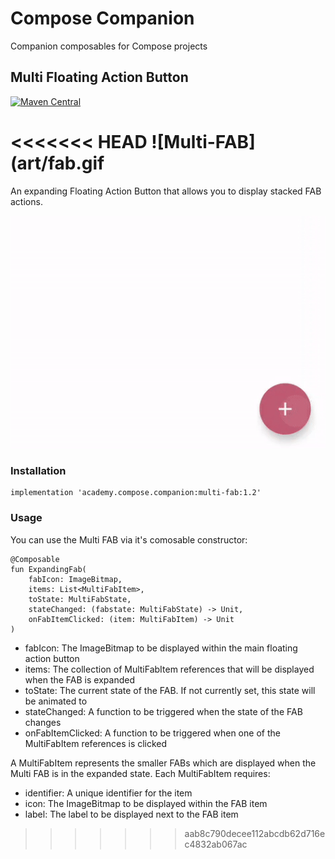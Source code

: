 # Compose Companion

Companion composables for Compose projects

## Multi Floating Action Button

[![Maven Central](https://maven-badges.herokuapp.com/maven-central/academy.compose.companion/multi-fab/badge.svg)](https://maven-badges.herokuapp.com/maven-central/academy.compose.companion/multi-fab)

<<<<<<< HEAD
![Multi-FAB](art/fab.gif
=======
An expanding Floating Action Button that allows you to display stacked FAB actions.

![Multi-FAB](art/fab.gif)

### Installation

    implementation 'academy.compose.companion:multi-fab:1.2'
    
### Usage

You can use the Multi FAB via it's comosable constructor:

    @Composable
    fun ExpandingFab(
        fabIcon: ImageBitmap,
        items: List<MultiFabItem>,
        toState: MultiFabState,
        stateChanged: (fabstate: MultiFabState) -> Unit,
        onFabItemClicked: (item: MultiFabItem) -> Unit
    )
    
- fabIcon: The ImageBitmap to be displayed within the main floating action button
- items: The collection of MultiFabItem references that will be displayed when the FAB is expanded
- toState: The current state of the FAB. If not currently set, this state will be animated to
- stateChanged: A function to be triggered when the state of the FAB changes
- onFabItemClicked: A function to be triggered when one of the MultiFabItem references is clicked

A MultiFabItem represents the smaller FABs which are displayed when the Multi FAB is in the expanded state. Each MultiFabItem requires:

- identifier: A unique identifier for the item
- icon: The ImageBitmap to be displayed within the FAB item
- label: The label to be displayed next to the FAB item
>>>>>>> aab8c790decee112abcdb62d716ec4832ab067ac
